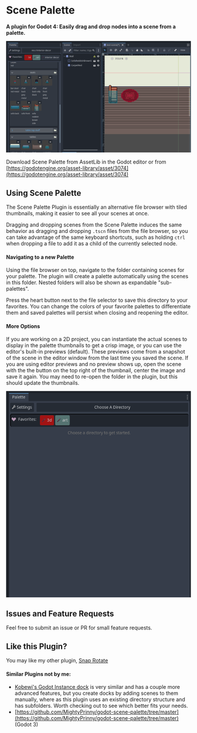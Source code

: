 #  Scene Palette

**A plugin for Godot 4: Easily drag and drop nodes into a scene from a palette.**

![gif of basic usage](/gifs/basic-use.gif)

Download Scene Palette from AssetLib in the Godot editor or from [https://godotengine.org/asset-library/asset/3074](https://godotengine.org/asset-library/asset/3074)

## Using Scene Palette
The Scene Palette Plugin is essentially an alternative file browser with tiled
thumbnails, making it easier to see all your scenes at once.

Dragging and dropping scenes from the Scene Palette induces the same behavior
as dragging and dropping `.tscn` files from the file browser, so you can take
advantage of the same keyboard shortcuts, such as holding `ctrl` when dropping
a file to add it as a child of the currently selected node.

#### Navigating to a new Palette
Using the file browser on top, navigate to the folder containing scenes for
your palette. The plugin will create a palette automatically using the scenes
in this folder. Nested folders will also be shown as expandable "sub-palettes". 

Press the heart button next to the file selector to save this directory to your
favorites. You can change the colors of your favorite palettes to differentiate
them and saved palettes will persist when closing and reopening the editor.


#### More Options
If you are working on a 2D project, you can instantiate the actual scenes to display in the palette thumbnails to get a crisp image, or you can use the editor's built-in previews (default). These previews come from a snapshot of the scene in the editor window from the last time you saved the scene. If you are using editor previews and no preview shows up, open the scene with the the button on the top right of the thumbnail, center the image and save it again. You may need to re-open the folder in the plugin, but this should update the thumbnails.

![gif of basic usage](/gifs/and-more-opt.gif)


## Issues and Feature Requests
Feel free to submit an issue or PR for small feature requests.

## Like this Plugin?
You may like my other plugin, [Snap Rotate](https://github.com/cixil/snap-rotate-godot-plugin/tree/main)

#### Similar Plugins not by me:
- [Kobewi's Godot Instance dock](https://github.com/KoBeWi/Godot-Instance-Dock)
  is very similar and has a couple more advanced features, but you create docks by adding scenes to them manually, where as this plugin uses an existing directory structure and has subfolders. Worth checking out to see which better fits your needs.
- [https://github.com/MightyPrinny/godot-scene-palette/tree/master](https://github.com/MightyPrinny/godot-scene-palette/tree/master) (Godot 3)


